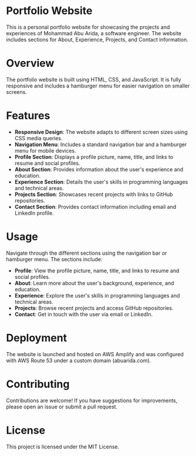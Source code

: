 # Portfolio Website

This is a personal portfolio website for showcasing the projects and experiences of Mohammad Abu Arida, a software engineer. The website includes sections for About, Experience, Projects, and Contact information.

# Overview

The portfolio website is built using HTML, CSS, and JavaScript. It is fully responsive and includes a hamburger menu for easier navigation on smaller screens.

# Features

- **Responsive Design**: The website adapts to different screen sizes using CSS media queries.
- **Navigation Menu**: Includes a standard navigation bar and a hamburger menu for mobile devices.
- **Profile Section**: Displays a profile picture, name, title, and links to resume and social profiles.
- **About Section**: Provides information about the user's experience and education.
- **Experience Section**: Details the user's skills in programming languages and technical areas.
- **Projects Section**: Showcases recent projects with links to GitHub repositories.
- **Contact Section**: Provides contact information including email and LinkedIn profile.

# Usage

Navigate through the different sections using the navigation bar or hamburger menu. The sections include:

- **Profile**: View the profile picture, name, title, and links to resume and social profiles.
- **About**: Learn more about the user's background, experience, and education.
- **Experience**: Explore the user's skills in programming languages and technical areas.
- **Projects**: Browse recent projects and access GitHub repositories.
- **Contact**: Get in touch with the user via email or LinkedIn.

# Deployment

The website is launched and hosted on AWS Amplify and was configured with AWS Route 53 under a custom domain (abuarida.com).

# Contributing

Contributions are welcome! If you have suggestions for improvements, please open an issue or submit a pull request.

# License

This project is licensed under the MIT License.



